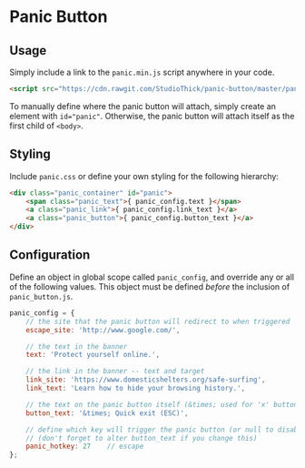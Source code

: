 # Panic Button

## Usage

Simply include a link to the `panic.min.js` script anywhere in your code.

```html
<script src="https://cdn.rawgit.com/StudioThick/panic-button/master/panic.min.js"></script>
```

To manually define where the panic button will attach, simply create an element
with `id="panic"`. Otherwise, the panic button will attach itself as the first
child of `<body>`.

## Styling

Include `panic.css` or define your own styling for the following
hierarchy:

```html
<div class="panic_container" id="panic">
    <span class="panic_text">{ panic_config.text }</span>
    <a class="panic_link">{ panic_config.link_text }</a>
    <a class="panic_button">{ panic_config.button_text }</a>
</div>
```

## Configuration 

Define an object in global scope called `panic_config`, and override any
or all of the following values. This object must be defined *before* the
inclusion of `panic_button.js`.

```js
panic_config = {
    // the site that the panic button will redirect to when triggered
    escape_site: 'http://www.google.com/',

    // the text in the banner
    text: 'Protect yourself online.',

    // the link in the banner -- text and target
    link_site: 'https://www.domesticshelters.org/safe-surfing',
    link_text: 'Learn how to hide your browsing history.',

    // the text on the panic button itself (&times; used for 'x' button)
    button_text: '&times; Quick exit (ESC)',

    // define which key will trigger the panic button (or null to disable)
    // (don't forget to alter button_text if you change this)
    panic_hotkey: 27    // escape
};
```

